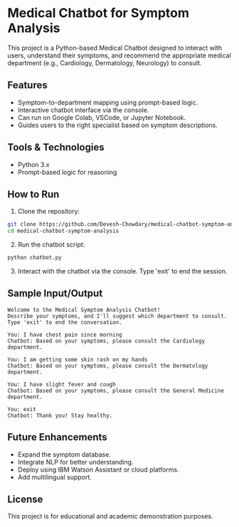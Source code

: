 # Medical Chatbot for Symptom Analysis

This project is a Python-based Medical Chatbot designed to interact with users, understand their symptoms, and recommend the appropriate medical department (e.g., Cardiology, Dermatology, Neurology) to consult.

## Features

* Symptom-to-department mapping using prompt-based logic.
* Interactive chatbot interface via the console.
* Can run on Google Colab, VSCode, or Jupyter Notebook.
* Guides users to the right specialist based on symptom descriptions.

## Tools & Technologies

* Python 3.x
* Prompt-based logic for reasoning

## How to Run

1. Clone the repository:

```bash
git clone https://github.com/Devesh-Chowdary/medical-chatbot-symptom-analysis.git
cd medical-chatbot-symptom-analysis
```

2. Run the chatbot script:

```bash
python chatbot.py
```

3. Interact with the chatbot via the console. Type 'exit' to end the session.

## Sample Input/Output

```
Welcome to the Medical Symptom Analysis Chatbot!
Describe your symptoms, and I'll suggest which department to consult.
Type 'exit' to end the conversation.

You: I have chest pain since morning
Chatbot: Based on your symptoms, please consult the Cardiology department.

You: I am getting some skin rash on my hands
Chatbot: Based on your symptoms, please consult the Dermatology department.

You: I have slight fever and cough
Chatbot: Based on your symptoms, please consult the General Medicine department.

You: exit
Chatbot: Thank you! Stay healthy.
```

## Future Enhancements

* Expand the symptom database.
* Integrate NLP for better understanding.
* Deploy using IBM Watson Assistant or cloud platforms.
* Add multilingual support.

## License

This project is for educational and academic demonstration purposes.
